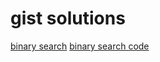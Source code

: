# gist solutions
[binary search](https://gist.github.com/yogesh0127/e57cb39063bc763e1f3bf7aeb11100f5)
[binary search code](https://gist.github.com/yogesh0127/c17fd727a9e92b0efdadb9c9fa4353fd)